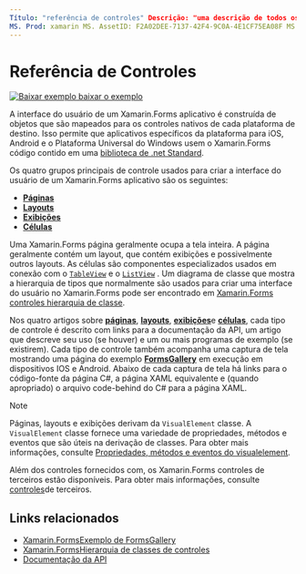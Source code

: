 ```yaml
---
Título: "referência de controles" Descrição: "uma descrição de todos os elementos de interface do usuário usados para construir um Xamarin.Forms aplicativo. Este artigo lista os grupos de controle que compõem a interface do usuário de um Xamarin.Forms aplicativo. "
MS. Prod: xamarin MS. AssetID: F2A02DEE-7137-42F4-9C0A-4E1CF75EA08F MS. Technology: xamarin-Forms autor: davidbritch MS. Author: dabritch MS. Date: 08/08/2019 no-loc: [ Xamarin.Forms , Xamarin.Essentials ]
---
```


# <a name="controls-reference"></a>Referência de Controles

[![Baixar exemplo ](~/media/shared/download.png) baixar o exemplo](https://docs.microsoft.com/samples/xamarin/xamarin-forms-samples/formsgallery/)

A interface do usuário de um Xamarin.Forms aplicativo é construída de objetos que são mapeados para os controles nativos de cada plataforma de destino. Isso permite que aplicativos específicos da plataforma para iOS, Android e o Plataforma Universal do Windows usem o Xamarin.Forms código contido em uma [biblioteca de .net Standard](~/cross-platform/app-fundamentals/net-standard.md).

Os quatro grupos principais de controle usados para criar a interface do usuário de um Xamarin.Forms aplicativo são os seguintes:

- [**Páginas**](pages.md)
- [**Layouts**](layouts.md)
- [**Exibições**](views.md)
- [**Células**](cells.md)

Uma Xamarin.Forms página geralmente ocupa a tela inteira. A página geralmente contém um layout, que contém exibições e possivelmente outros layouts. As células são componentes especializados usados em conexão com o [`TableView`](views.md#tableview) e o [`ListView`](views.md#listview) . Um diagrama de classe que mostra a hierarquia de tipos que normalmente são usados para criar uma interface do usuário no Xamarin.Forms pode ser encontrado em [ Xamarin.Forms controles hierarquia de classe](~/xamarin-forms/internals/class-hierarchy.md).

Nos quatro artigos sobre [**páginas**](pages.md), [**layouts**](layouts.md), [**exibições**](views.md)e [**células**](cells.md), cada tipo de controle é descrito com links para a documentação da API, um artigo que descreve seu uso (se houver) e um ou mais programas de exemplo (se existirem). Cada tipo de controle também acompanha uma captura de tela mostrando uma página do exemplo [**FormsGallery**](https://docs.microsoft.com/samples/xamarin/xamarin-forms-samples/formsgallery) em execução em dispositivos IOS e Android. Abaixo de cada captura de tela há links para o código-fonte da página C#, a página XAML equivalente e (quando apropriado) o arquivo code-behind do C# para a página XAML.

> [!NOTE]
> Páginas, layouts e exibições derivam da `VisualElement` classe. A `VisualElement` classe fornece uma variedade de propriedades, métodos e eventos que são úteis na derivação de classes. Para obter mais informações, consulte [Propriedades, métodos e eventos do visualelement](common-properties.md).

Além dos controles fornecidos com, os Xamarin.Forms controles de terceiros estão disponíveis. Para obter mais informações, consulte [controles](thirdparty.md)de terceiros.

## <a name="related-links"></a>Links relacionados

- [Xamarin.FormsExemplo de FormsGallery](https://docs.microsoft.com/samples/xamarin/xamarin-forms-samples/formsgallery)
- [Xamarin.FormsHierarquia de classes de controles](~/xamarin-forms/internals/class-hierarchy.md)
- [Documentação da API](https://docs.microsoft.com/dotnet/api/xamarin.forms?view=xamarin-forms)
